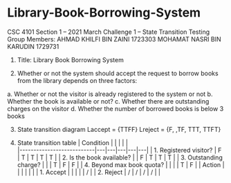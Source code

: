 # Library-Book-Borrowing-System

CSC 4101 Section 1 – 2021 March
Challenge 1 – State Transition Testing
Group Members:
AHMAD KHILFI BIN ZAINI 1723303
MOHAMAT NASRI BIN KARUDIN 1729731

1. Title: Library Book Borrowing System

2. Whether or not the system should accept the request to borrow books from the library depends on three factors:

a. Whether or not the visitor is already registered to the system or not
b. Whether the book is available or not?
c. Whether there are outstanding charges on the visitor
d. Whether the number of borrowed books is below 3 books


3. State transition diagram
Laccept = {TTFF}
Lreject = {F, ,TF, TTT, TTFT}


4. State transition table
    | Condition                 |   |   |   |   |   
|---------------------------|---|---|---|---|---|
| 1. Registered visitor?    | F | T | T | T | T |
| 2. Is the book available? |   | F | T | T | T |
| 3. Outstanding charge?    |   |   | T | F | F |
| 4. Beyond max book quota? |   |   |   | T | F |
| Action                    |   |   |   |   |   |
| 1. Accept                 |   |   |   |   | / |
| 2. Reject                 | / | / | / | / |   |
